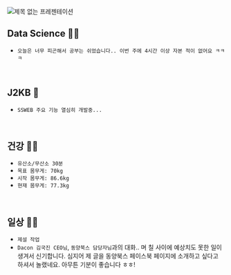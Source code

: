 ![제목 없는 프레젠테이션](https://user-images.githubusercontent.com/61633137/103456202-386ade80-4d37-11eb-9810-98f984d0aa9a.jpg)

## Data Science :man_technologist:

- `오늘은 너무 피곤해서 공부는 쉬었습니다.. 이번 주에 4시간 이상 자본 적이 없어요 ㅋㅋㅋ`
  
  <br>

## J2KB :blue_book:

- `SSWEB 주요 기능 열심히 개발중...`

<br>

## 건강 :running_man:

- `유산소/무산소 30분`
- `목표 몸무게: 70kg`
- `시작 몸무게: 86.6kg`
- `현재 몸무게: 77.3kg`

<br>

## 일상 :man_technologist:

- `제설 작업`
- `Dacon 김국진 CEO님`, `동양북스 담당자님`과의 대화.. 며 칠 사이에 예상치도 못한 일이 생겨서 신기합니다. 심지어 제 글을 동양북스 페이스북 페이지에 소개하고 싶다고 하셔서 놀랬네요. 아무튼 기분이 좋습니다 ㅎㅎ!

<br>